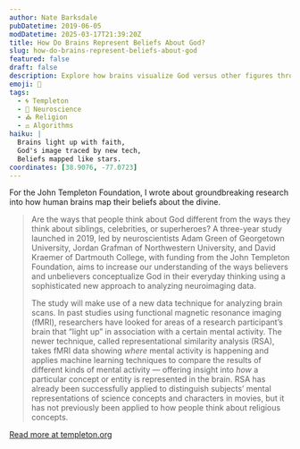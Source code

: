 ```yaml
---
author: Nate Barksdale
pubDatetime: 2019-06-05
modDatetime: 2025-03-17T21:39:20Z
title: How Do Brains Represent Beliefs About God?
slug: how-do-brains-represent-beliefs-about-god
featured: false
draft: false
description: Explore how brains visualize God versus other figures through cutting-edge neuroimaging and machine learning techniques.
emoji: 🧠
tags:
  - 🌀 Templeton
  - 🧠 Neuroscience
  - ⛪ Religion
  - ⚖️ Algorithms
haiku: |
  Brains light up with faith,  
  God's image traced by new tech,  
  Beliefs mapped like stars.
coordinates: [38.9076, -77.0723]
---
```


For the John Templeton Foundation, I wrote about groundbreaking research into how human brains map their beliefs about the divine.

> Are the ways that people think about God different from the ways they think about siblings, celebrities, or superheroes? A three-year study launched in 2019, led by neuroscientists Adam Green of Georgetown University, Jordan Grafman of Northwestern University, and David Kraemer of Dartmouth College, with funding from the John Templeton Foundation, aims to increase our understanding of the ways believers and unbelievers conceptualize God in their everyday thinking using a sophisticated new approach to analyzing neuroimaging data.
>
> The study will make use of a new data technique for analyzing brain scans. In past studies using functional magnetic resonance imaging (fMRI), researchers have looked for areas of a research participant’s brain that “light up” in association with a certain mental activity. The newer technique, called representational similarity analysis (RSA), takes fMRI data showing _where_ mental activity is happening and applies machine learning techniques to compare the results of different kinds of mental activity — offering insight into _how_ a particular concept or entity is represented in the brain. RSA has already been successfully applied to distinguish subjects’ mental representations of science concepts and characters in movies, but it has not previously been applied to how people think about religious concepts.

[Read more at templeton.org](https://www.templeton.org/news/how-do-brains-represent-beliefs-about-god)
